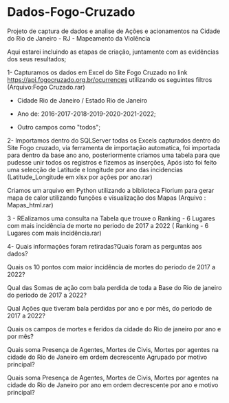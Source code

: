 # Dados-Fogo-Cruzado
Projeto de captura de dados e analise de Ações e acionamentos na Cidade do Rio de Janeiro - RJ - Mapeamento da Violência 

Aqui estarei incluindo as etapas de criação, juntamente com as evidências dos seus resultados;

1- Capturamos os dados em Excel do Site Fogo Cruzado no link https://api.fogocruzado.org.br/ocurrences utilizando os seguintes filtros (Arquivo:Fogo Cruzado.rar)

  * Cidade Rio de Janeiro / Estado Rio de Janeiro
  
  * Ano de: 2016-2017-2018-2019-2020-2021-2022;
  
  * Outro campos como "todos";
  
  
2- Importamos dentro do SQLServer todas os Excels capturados dentro do Site Fogo cruzado, via ferramenta de importação automatica, foi importada para dentro da base ano ano, posteriormente criamos uma tabela para que pudesse unir todos os registros e fizemos as inserções, Após isto foi feito uma selecção de Latitude e longitude por ano das incidencias (Latitude_Longitude em xlsx por ações por ano.rar) 

Criamos um arquivo em Python utilizando a biblioteca Florium para gerar mapa de calor utilizando funções e visualização dos Mapas (Arquivo : Mapas_html.rar)


3 - REalizamos uma consulta na Tabela que trouxe o Ranking - 6 Lugares com mais incidência de morte no periodo de 2017 a 2022 ( Ranking - 6 Lugares com mais incidência.rar)
    
  
4- Quais informações foram retiradas?Quais foram as perguntas aos dados?

   Quais os 10 pontos com maior incidência de mortes do periodo de 2017 a 2022?
   
   Qual das Somas de ação com bala perdida de toda a Base do Rio de janeiro do periodo de 2017 a 2022?
   
   Qual Ações que tiveram bala perdidas por ano e por mês, do periodo de 2017 a 2022?
   
   Quais os  campos de mortes e feridos da cidade do Rio de janeiro por ano e por mês?
   
   Quais soma Presença de Agentes, Mortes de Civis, Mortes por agentes na cidade do Rio de Janeiro em ordem decrescente Agrupado por motivo principal?
   
   Quais soma Presença de Agentes, Mortes de Civis, Mortes por agentes na cidade do Rio de Janeiro por ano em ordem decrescente por ano e motivo principal?
